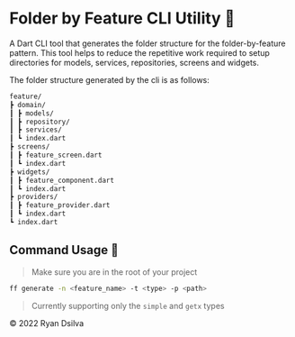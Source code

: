 # Folder by Feature CLI Utility :open_file_folder:

A Dart CLI tool that generates the folder structure for the folder-by-feature pattern. This tool helps to reduce the repetitive work required to setup directories for models, services, repositories, screens and widgets.

The folder structure generated by the cli is as follows:

```md
feature/
┣ domain/
┃ ┣ models/
┃ ┣ repository/
┃ ┣ services/
┃ ┗ index.dart
┣ screens/
┃ ┣ feature_screen.dart
┃ ┗ index.dart
┣ widgets/
┃ ┣ feature_component.dart
┃ ┗ index.dart
┣ providers/
┃ ┣ feature_provider.dart
┃ ┗ index.dart
┗ index.dart
```

## Command Usage :wrench:
> Make sure you are in the root of your project
```sh
ff generate -n <feature_name> -t <type> -p <path>
```

> Currently supporting only the `simple` and `getx` types

:copyright: 2022 Ryan Dsilva